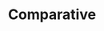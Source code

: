 ---
title: Comparative
layout: revealjs-structure
script:
- "I am ___ (er) than <u>you</u>."
- "I am more ___ than <u>you</u>."
examples:
- Tall
- Short
- Young
- Old
- generous 
- important 
- intelligent
- complicated
- outgoing
- Rico
- Pobre
- Forte
---